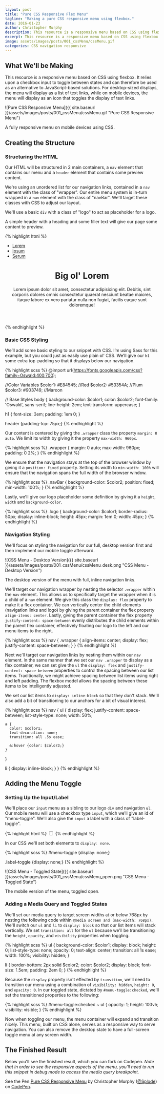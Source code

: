 ```yaml
---
layout: post
title: "Pure CSS Responsive Flex Menu"
tagline: "Making a pure CSS responsive menu using flexbox."
date: 2016-01-23
author: Christopher Murphy
description: This resource is a responsive menu based on CSS using flexbox. It relies upon a checkbox input to toggle between states and can therefore be used as an alternative to JavaScript-based solutions.
excerpt: This resource is a responsive menu based on CSS using flexbox. It relies upon a checkbox input to toggle between states and can therefore be used as an alternative to JavaScript-based solutions.
image: assets/images/posts/001_cssMenu/cssMenu.gif
categories: CSS navigation responsive
---
```


## What We'll be Making
This resource is a responsive menu based on CSS using flexbox. It relies upon a checkbox input to toggle between states and can therefore be used as an alternative to JavaScript-based solutions. For desktop-sized displays, the menu will display as a list of text links, while on mobile devices, the menu will display as an icon that toggles the display of text links.

![Pure CSS Responsive Menu]({{ site.baseurl }}/assets/images/posts/001_cssMenu/cssMenu.gif "Pure CSS Responsive Menu")
<figcaption>A fully responsive menu on mobile devices using CSS.</figcaption>

## Creating the Structure

### Structuring the HTML
Our HTML will be structured in 2 main containers, a `nav` element that contains our menu and a `header` element that contains some preview content.

We're using an unordered list for our navigation links, contained in a `nav` element with the class of "wrapper". Our entire menu system is in-turn wrapped in a `nav` element with the class of "navBar". We'll target these classes with CSS to adjust our layout.

We'll use a basic `div` with a class of "logo" to act as placeholder for a logo.

A simple header with a heading and some filler text will give our page some content to preview.

{% highlight html %}
<nav class="navBar">
	<nav class="wrapper">
		<div class="logo"></div>
		<ul>
			<a href="#"><li>Lorem</li></a>
			<a href="#"><li>Ipsum</li></a>
			<a href="#"><li>Serum</li></a>
		</ul>
	</nav>
</nav>
<header class="wrapper">
  <h1>Big ol' Lorem</h1>
  <p>Lorem ipsum dolor sit amet, consectetur adipisicing elit. Debitis, sint corporis dolores omnis consectetur quaerat nesciunt beatae maiores, itaque labore ex vero pariatur nulla non fugiat, facilis eaque sunt doloremque!</p>
</header>
{% endhighlight %}

### Basic CSS Styling
We’ll add some basic styling to our snippet with CSS. I’m using Sass for this example, but you could just as easily use plain ol’ CSS. We'll give our `h1` some extra top-padding so that it displays below our navigation.

{% highlight scss %}
@import url(https://fonts.googleapis.com/css?family=Oswald:400,700);

//Color Variables
$color1: #E84545; //Red
$color2: #53354A; //Plum
$color3: #903749; //Maroon

// Base Styles
body {
  background-color: $color1;
  color: $color2;
  font-family: 'Oswald', sans-serif;
  line-height: 2em;
  text-transform: uppercase;
}

h1 {
  font-size: 3em;
  padding: 1em 0;
}

header {padding-top: 75px;}
{% endhighlight %}

Our content is centered by giving the `.wrapper` class the property `margin: 0 auto`. We limit its width by giving it the property `max-width: 960px`.

{% highlight scss %}
.wrapper {
  margin: 0 auto;
  max-width: 960px;
  padding: 0 2%;
}
{% endhighlight %}

We ensure that the navigation stays at the top of the browser window by giving it a `position: fixed` property. Setting its width to `min-width: 100%` will ensure that the navigation spans the full width of the browser window.

{% highlight scss %}
.navBar {
  background-color: $color2;
  position: fixed;
  min-width: 100%;
}
{% endhighlight %}

Lastly, we'll give our logo placeholder some definition by giving it a `height`, `width` and `background-color`.

{% highlight scss %}
.logo {
  background-color: $color1;
  border-radius: 50px;
  display: inline-block;
  height: 45px;
  margin: 1em 0;
  width: 45px;
}
{% endhighlight %}

### Navigation Styling
We'll focus on styling the navigation for our full, desktop version first and then implement our mobile toggle afterward.

![CSS Menu - Desktop Version]({{ site.baseurl }}/assets/images/posts/001_cssMenu/cssMenu_desk.png "CSS Menu - Desktop Version")
<figcaption>The desktop version of the menu with full, inline navigation links.</figcaption>

We'll target our navigation wrapper by nesting the selector `.wrapper` within the `nav` element. This allows us to specifically target the wrapper when it is a child of a `nav` element. We give this class the `display: flex` property to make it a flex container. We can vertically center the child elements (navigation links and logo) by giving the parent container the flex property `align-items: center`. Lastly, giving the parent container the flex property `justify-content: space-between` evenly distributes the child elements within the parent flex container, effectively floating our logo to the left and our menu items to the right.

{% highlight scss %}
nav {
   .wrapper {
    align-items: center;
    display: flex;
    justify-content: space-between;
  }
 }
{% endhighlight %}

Next we'll target our navigation links by nesting them within our `nav` element. In the same manner that we set our `nav .wrapper` to display as a flex container, we can set give the `ul` the `display: flex` and `justify-content: space-between` properties to control the spacing between our list items. Traditionally, we might achieve spacing between list items using right and left padding. The flexbox model allows the spacing between these items to be intelligently adjusted.

We set our list items to `display: inline-block` so that they don't stack. We'll also add a bit of transitioning to our anchors for a bit of visual interest.

{% highlight scss %}
nav {
  ul {
    display: flex;
    justify-content: space-between;
    list-style-type: none;
    width: 50%;

    a {
      color: $color1;
      text-decoration: none;
      transition: all .5s ease;

      &:hover {color: $color3;}
    }
  }

  li  {
    display: inline-block;
  }
 }
{% endhighlight %}

## Adding the Menu Toggle

### Setting Up the Input/Label
We'll place our `input` menu as a sibling to our logo `div` and navigation `ul`. Our mobile menu will use a checkbox type `input`, which we'll give an id of "menu-toggle". We'll also give the `input` a label with a class of "label-toggle".

{% highlight html %}
<input type="checkbox" id="menu-toggle">
      <label for="menu-toggle" class="label-toggle"></label>
</input>
{% endhighlight %}

In our CSS we'll set both elements to `display: none`.

{% highlight scss %}
#menu-toggle {display: none;}

.label-toggle {display: none;}
{% endhighlight %}

![CSS Menu - Toggled State]({{ site.baseurl }}/assets/images/posts/001_cssMenu/cssMenu_open.png "CSS Menu - Toggled State")
<figcaption>The mobile version of the menu, toggled open.</figcaption>

### Adding a Media Query and Toggled States
We'll set our media query to target screen widths at or below 768px by nesting the following code within `@media screen and (max-width: 768px)`. We'll switch our `ul` and `li` to `display: block` so that our list items will stack vertically. We set `transition: all` for the `ul` because we'll be transitioning the `height`, `opacity`, and `visibility` properties when toggling.

{% highlight scss %}
ul {
  background-color: $color1;
  display: block;
  height: 0;
  list-style-type: none;
  opacity: 0;
  text-align: center;
  transition: all 1s ease;
  width: 100%;
  visibility: hidden;
}

li {
  border-bottom: 2px solid $color2;
  color: $color2;
  display: block;
  font-size: 1.5em;
  padding: 2em 0;
}
{% endhighlight %}

Because the `display` property isn't effected by `transition`, we'll need to transition our menu using a combination of `visibility: hidden`, `height: 0`, and `opacity: 0`. In our toggled state, dictated by `#menu-toggle:checked`, we'll set the transitioned properties to the following:

{% highlight scss %}
#menu-toggle:checked ~ ul {
      opacity: 1;
      height: 100vh;
      visibility: visible;
}
{% endhighlight %}

Now when toggling our menu, the menu container will expand and transition nicely. This menu, built on CSS alone, serves as a responsive way to serve navigation. You can also remove the desktop state to have a full-screen toggle menu at any screen width.

## The Finished Result
Below you'll see the finished result, which you can fork on Codepen. *Note that in order to see the responsive aspects of the menu, you'll need to run this snippet in debug mode to access the media query breakpoint.*

<p data-height="405" data-theme-id="0" data-slug-hash="RrZZwL" data-default-tab="result" data-user="Splode" class='codepen'>See the Pen <a href='http://codepen.io/Splode/pen/RrZZwL/'>Pure CSS Responsive Menu</a> by Christopher Murphy (<a href='http://codepen.io/Splode'>@Splode</a>) on <a href='http://codepen.io'>CodePen</a>.</p>
<script async src="//assets.codepen.io/assets/embed/ei.js"></script>
